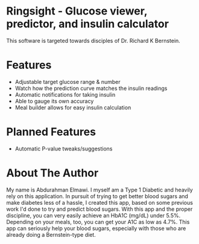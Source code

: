 # Ringsight - Glucose viewer, predictor, and insulin calculator
This software is targeted towards disciples of Dr. Richard K Bernstein.


# Features
- Adjustable target glucose range & number
- Watch how the prediction curve matches the insulin readings
- Automatic notifications for taking insulin
- Able to gauge its own accuracy
- Meal builder allows for easy insulin calculation

# Planned Features
- Automatic P-value tweaks/suggestions

# About The Author
My name is Abdurahman Elmawi. I myself am a Type 1 Diabetic and heavily rely on this application. In pursuit of trying to get better blood sugars and make diabetes less of a hassle, I created this app, based on some previous work I'd done to try and predict blood sugars. With this app and the proper discipline, you can very easily achieve an HbA1C (mg/dL) under 5.5%. Depending on your meals, too, you can get your A1C as low as 4.7%. This app can seriously help your blood sugars, especially with those who are already doing a Bernstein-type diet.